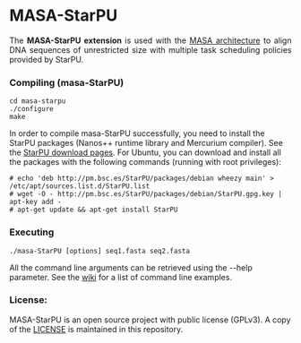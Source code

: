 # MASA-StarPU

<p align="justify">
The <b>MASA-StarPU extension</b> is used with the <a href="https://github.com/edanssandes/MASA-Core">MASA architecture</a> to align DNA sequences of unrestricted size with multiple task scheduling policies provided by StarPU.
</p>

### Compiling (masa-StarPU)

```
cd masa-starpu
./configure
make
```

In order to compile masa-StarPU successfully, you need to install the StarPU packages (Nanos++ runtime library and Mercurium compiler). See the [StarPU download pages](http://pm.bsc.es/StarPU-downloads). For Ubuntu, you can download and install all the packages with the following commands (running with root privileges):

```
# echo 'deb http://pm.bsc.es/StarPU/packages/debian wheezy main' > /etc/apt/sources.list.d/StarPU.list
# wget -O - http://pm.bsc.es/StarPU/packages/debian/StarPU.gpg.key | apt-key add -
# apt-get update && apt-get install StarPU
```


### Executing

```
./masa-StarPU [options] seq1.fasta seq2.fasta
```
All the command line arguments can be retrieved using the --help parameter. See the [wiki](https://github.com/edanssandes/MASA-Core/wiki/Command-line-examples) for a list of command line examples.


### License:

MASA-StarPU is an open source project with public license (GPLv3). A copy of the [LICENSE](https://raw.githubusercontent.com/edanssandes/MASA-StarPU/master/LICENSE) is maintained in this repository. 

